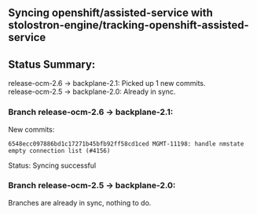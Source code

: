 ## Syncing openshift/assisted-service with stolostron-engine/tracking-openshift-assisted-service

## Status Summary:

release-ocm-2.6 -> backplane-2.1: Picked up 1 new commits.  
release-ocm-2.5 -> backplane-2.0: Already in sync.  

### Branch release-ocm-2.6 -> backplane-2.1:

New commits:

```
6548ecc097886bd1c17271b45bfb92ff58cd1ced MGMT-11198: handle nmstate empty connection list (#4156)
```

Status: Syncing successful

### Branch release-ocm-2.5 -> backplane-2.0:

Branches are already in sync, nothing to do.
